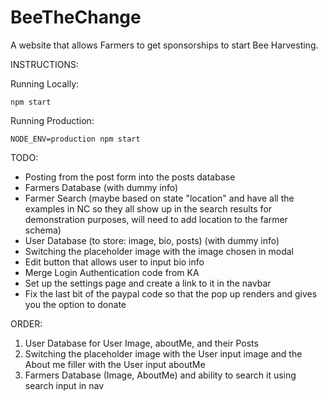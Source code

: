 # BeeTheChange

A website that allows Farmers to get sponsorships to start Bee Harvesting.

INSTRUCTIONS:

Running Locally:

`npm start`

Running Production:

`NODE_ENV=production npm start`

TODO:

- Posting from the post form into the posts database
- Farmers Database (with dummy info)
- Farmer Search (maybe based on state "location" and have all the examples in NC so they all show up in the search results for demonstration purposes, will need to add location to the farmer schema)
- User Database (to store: image, bio, posts) (with dummy info)
- Switching the placeholder image with the image chosen in modal
- Edit button that allows user to input bio info
- Merge Login Authentication code from KA
- Set up the settings page and create a link to it in the navbar
- Fix the last bit of the paypal code so that the pop up renders and gives you the option to donate

ORDER:

1. User Database for User Image, aboutMe, and their Posts
2. Switching the placeholder image with the User input image and the About me filler with the User input aboutMe
3. Farmers Database (Image, AboutMe) and ability to search it using search input in nav
